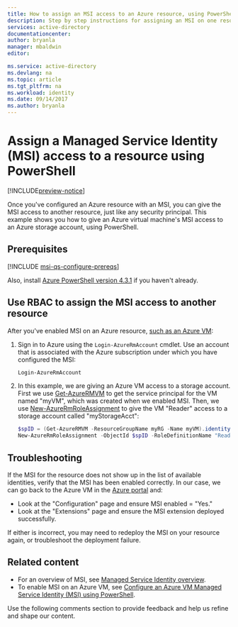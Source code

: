 ```yaml
---
title: How to assign an MSI access to an Azure resource, using PowerShell
description: Step by step instructions for assigning an MSI on one resource, access to another resource, using PowerShell.
services: active-directory
documentationcenter: 
author: bryanla
manager: mbaldwin
editor: 

ms.service: active-directory
ms.devlang: na
ms.topic: article
ms.tgt_pltfrm: na
ms.workload: identity
ms.date: 09/14/2017
ms.author: bryanla
---
```


# Assign a Managed Service Identity (MSI) access to a resource using PowerShell

[!INCLUDE[preview-notice](../../includes/active-directory-msi-preview-notice.md)]

Once you've configured an Azure resource with an MSI, you can give the MSI access to another resource, just like any security principal. This example shows you how to give an Azure virtual machine's MSI access to an Azure storage account, using PowerShell.

## Prerequisites

[!INCLUDE [msi-qs-configure-prereqs](../../includes/msi-qs-configure-prereqs.md)]

Also, install [Azure PowerShell version 4.3.1](https://www.powershellgallery.com/packages/AzureRM/4.3.1) if you haven't already.

## Use RBAC to assign the MSI access to another resource

After you've enabled MSI on an Azure resource, [such as an Azure VM](msi-qs-configure-powershell-windows-vm.md):

1. Sign in to Azure using the `Login-AzureRmAccount` cmdlet. Use an account that is associated with the Azure subscription under which you have configured the MSI:

   ```powershell
   Login-AzureRmAccount
   ```
2. In this example, we are giving an Azure VM access to a storage account. First we use [Get-AzureRMVM](/powershell/module/azurerm.compute/get-azurermvm) to get the service principal for the VM named "myVM", which was created when we enabled MSI. Then, we use [New-AzureRmRoleAssignment](/powershell/module/AzureRM.Resources/New-AzureRmRoleAssignment) to give the VM "Reader" access to a storage account called "myStorageAcct":

    ```powershell
    $spID = (Get-AzureRMVM -ResourceGroupName myRG -Name myVM).identity.principalid
    New-AzureRmRoleAssignment -ObjectId $spID -RoleDefinitionName "Reader" -Scope "/subscriptions/<mySubscriptionID>/resourceGroups/<myResourceGroup>/providers/Microsoft.Storage/storageAccounts/<myStorageAcct>"
    ```

## Troubleshooting

If the MSI for the resource does not show up in the list of available identities, verify that the MSI has been enabled correctly. In our case, we can go back to the Azure VM in the [Azure portal](https://portal.azure.com) and:

- Look at the "Configuration" page and ensure MSI enabled = "Yes."
- Look at the "Extensions" page and ensure the MSI extension deployed successfully.

If either is incorrect, you may need to redeploy the MSI on your resource again, or troubleshoot the deployment failure.

## Related content

- For an overview of MSI, see [Managed Service Identity overview](msi-overview.md).
- To enable MSI on an Azure VM, see [Configure an Azure VM Managed Service Identity (MSI) using PowerShell](msi-qs-configure-powershell-windows-vm.md).

Use the following comments section to provide feedback and help us refine and shape our content.


